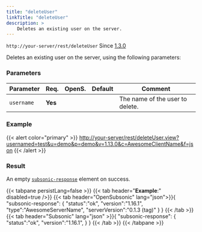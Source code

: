 ```yaml
---
title: "deleteUser"
linkTitle: "deleteUser"
description: >
    Deletes an existing user on the server.
---
```


`http://your-server/rest/deleteUser` Since [1.3.0](../../subsonic-versions)

Deletes an existing user on the server, using the following parameters:

### Parameters

| Parameter | Req. | OpenS. | Default | Comment |
| --- | --- | --- | --- | --- |
| `username` | **Yes** |  |    | The name of the user to delete. |

### Example

{{< alert color="primary" >}} <http://your-server/rest/deleteUser.view?usernamed=test&u=demo&p=demo&v=1.13.0&c=AwesomeClientName&f=json> {{< /alert >}}

### Result

An empty [`subsonic-response`](../../responses/subsonic-response) element on success.

{{< tabpane persistLang=false >}}
{{< tab header="**Example**:" disabled=true />}}
{{< tab header="OpenSubsonic" lang="json">}}{
  "subsonic-response": {
    "status":"ok",
    "version":"1.16.1",
    "type":"AwesomeServerName",
    "serverVersion":"0.1.3 (tag)"
  }
}
{{< /tab >}}
{{< tab header="Subsonic" lang="json" >}}{
  "subsonic-response": {
    "status":"ok",
    "version":"1.16.1",
  }
}
{{< /tab >}}
{{< /tabpane >}}
